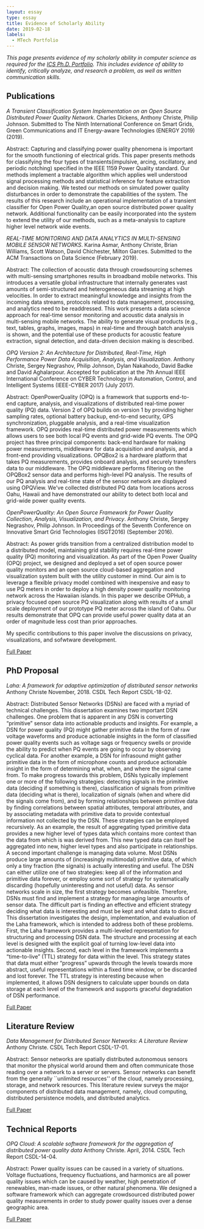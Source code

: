 ```yaml
---
layout: essay  
type: essay  
title: Evidence of Scholarly Ability  
date: 2019-02-18
labels:
  - MTech Portfolio
---
```


*This page presents evidence of my scholarly ability in computer science as required for the [ICS Ph.D. Portfolio](http://www.ics.hawaii.edu/academics/graduate-degree-programs/ph-d-in-ics/#phd-portfolio). This includes evidence of ability to identify, critically analyze, and research a problem, as well as written communication skills.*

## Publications

*A Transient Classification System Implementation on an Open Source Distributed Power Quality Network*. Charles Dickens, Anthony Christe, Philip Johnson.
Submitted to The Ninth International Conference on Smart Grids, Green Communications and IT Energy-aware Technologies (ENERGY 2019) (2019).

Abstract: Capturing  and  classifying  power  quality  phenomena is  important  for  the  smooth  functioning  of  electrical  grids.  This paper presents methods for classifying the four types of transients(impulsive, arcing, oscillatory, and periodic notching) specified in the IEEE 1159 Power Quality standard. Our methods implement a tractable algorithm which applies   well understood signal processing methods and statistical inference for feature extraction and decision making. We tested our methods on simulated power quality  disturbances  in  order  to  demonstrate  the  capabilities  of the  system.  The  results  of  this  research  include  an  operational implementation of a transient classifier for Open Power Quality,an  open  source  distributed  power  quality  network.  Additional functionality can be easily incorporated into the system to extend the  utility  of  our  methods,  such  as  a  meta-analysis  to  capture higher  level  network  wide  events.

*REAL-TIME MONITORING AND DATA ANALYTICS IN MULTI-SENSING MOBILE SENSOR NETWORKS*. Karina Asmar, Anthony Christe, Brian Williams, Scott Watson, David Chichester, Milton Garces.
Submitted to the ACM Transactions on Data Science (February 2019).

Abstract: The collection of acoustic data through crowdsourcing schemes with multi-sensing smartphones results in
          broadband mobile networks. This introduces a versatile global infrastructure that internally generates vast
          amounts of semi-structured and heterogeneous data streaming at high velocities. In order to extract
          meaningful knowledge and insights from the incoming data streams, protocols related to data
          management, processing, and analytics need to be readdressed. This work presents a data science
          approach for real-time sensor monitoring and acoustic data analysis in multi-sensing mobile networks.
          The ability to generate visual products (e.g., text, tables, graphs, images, maps) in real-time and through
          batch analysis is shown, and the potential use of these products for acoustic feature extraction, signal
          detection, and data-driven decision making is described.

*OPQ Version 2: An Architecture for Distributed, Real-Time, High Performance Power Data Acquisition, Analysis, and Visualization*. Anthony Christe, Sergey Negrashov, Philip Johnson, Dylan Nakahodo, David Badke and David Aghalarpour.
Accepted for publication at the 7th Annual IEEE International Conference on CYBER Technology in Automation, Control, and Intelligent Systems (IEEE-CYBER 2017) (July 2017).

Abstract: OpenPowerQuality (OPQ) is a framework that supports end-to-end capture, analysis, and visualizations of distributed real-time power quality (PQ) data. Version 2 of OPQ builds on version 1 by providing higher sampling rates, optional battery backup, end-to-end security, GPS synchronization, pluggable analysis, and a real-time visualization framework. OPQ provides real-time distributed power measurements which allows users to see both local PQ events and grid-wide PQ events. The OPQ project has three principal components: back-end hardware for making power measurements, middleware for data acquisition and analysis, and a front-end providing visualizations. OPQBox2 is a hardware platform that takes PQ measurements, provides onboard analysis, and securely transfers data to our middleware. The OPQ middleware performs filtering on the OPQBox2 sensor data and performs high-level PQ analysis. The results of our PQ analysis and real-time state of the sensor network are displayed using OPQView. We've collected distributed PQ data from locations across Oahu, Hawaii and have demonstrated our ability to detect both local and grid-wide power quality events.

*OpenPowerQuality: An Open Source Framework for Power Quality Collection, Analysis, Visualization, and Privacy*.
Anthony Christe, Sergey Negrashov, Philip Johnson. 
In Proceedings of the Seventh Conference on Innovative Smart Grid Technologies (ISGT2016) (September 2016).

Abstract: As power grids transition from a centralized distribution model to a distributed model, maintaining grid stability 
requires real-time power quality (PQ) monitoring and visualization. As part of the Open Power Quality (OPQ) project, we 
designed and deployed a set of open source power quality monitors and an open source cloud-based aggregation and 
visualization system built with the utility customer in mind. Our aim is to leverage a flexible privacy model combined 
with inexpensive and easy to use PQ meters in order to deploy a high density power quality monitoring network across the
Hawaiian islands. In this paper we describe OPHub, a privacy focused open source PQ visualization along with results of 
a small scale deployment of our prototype PQ meter across the island of Oahu. Our results demonstrate that OPQ can 
provide useful power quality data at an order of magnitude less cost than prior approaches.

My specific contributions to this paper involve the discussions on privacy, visualizations, and sofwtware development.

[Full Paper](http://csdl.ics.hawaii.edu/techreports/2016/16-02/16-02.pdf)

## PhD Proposal

*Laha: A framework for adaptive optimization of distributed sensor networks*
Anthony Christe
November, 2018. CSDL Tech Report CSDL-18-02.

Abstract: Distributed Sensor Networks (DSNs) are faced with a myriad of technical challenges. This dissertation examines two important DSN challenges. One problem that is apparent in any DSN is converting “primitive” sensor data into actionable products and insights. For example, a DSN for power quality (PQ) might gather primitive data in the form of raw voltage waveforms and produce actionable insights in the form of classified power quality events such as voltage sags or frequency swells or provide the ability to predict when PQ events are going to occur by observing cyclical data. For another example, a DSN for infrasound might gather primitive data in the form of microphone counts and produce actionable insight in the form of determining what, when, and where the signal came from. To make progress towards this problem, DSNs typically implement one or more of the following strategies: detecting signals in the primitive data (deciding if something is there), classification of signals from primitive data (deciding what is there), localization of signals (when and where did the signals come from), and by forming relationships between primitive data by finding correlations between spatial attributes, temporal attributes, and by associating metadata with primitive data to provide contextual information not collected by the DSN. These strategies can be employed recursively. As an example, the result of aggregating typed primitive data provides a new higher level of types data which contains more context than the data from which is was derived from. This new typed data can itself be aggregated into new, higher level types and also participate in relationships. A second important challenge is managing data volume. Most DSNs produce large amounts of (increasingly multimodal) primitive data, of which only a tiny fraction (the signals) is actually interesting and useful. The DSN can either utilize one of two strategies: keep all of the information and primitive data forever, or employ some sort of strategy for systematically discarding (hopefully uninteresting and not useful) data. As sensor networks scale in size, the first strategy becomes unfeasible. Therefore, DSNs must find and implement a strategy for managing large amounts of sensor data. The difficult part is finding an effective and efficient strategy deciding what data is interesting and must be kept and what data to discard. This dissertation investigates the design, implementation, and evaluation of the Laha framework, which is intended to address both of these problems. First, the Laha framework provides a multi-leveled representation for structuring and processing DSN data. The structure and processing at each level is designed with the explicit goal of turning low-level data into actionable insights. Second, each level in the framework implements a “time-to-live” (TTL) strategy for data within the level. This strategy states that data must either “progress” upwards through the levels towards more abstract, useful representations within a fixed time window, or be discarded and lost forever. The TTL strategy is interesting because when implemented, it allows DSN designers to calculate upper bounds on data storage at each level of the framework and supports graceful degradation of DSN performance.

[Full Paper](http://csdl.ics.hawaii.edu/techreports/2018/18-02/18-02.pdf)

## Literature Review

*Data Management for Distributed Sensor Networks: A Literature Review*
Anthony Christe. CSDL Tech Report CSDL-17-01.

Abstract: Sensor networks are spatially distributed autonomous sensors that monitor the physical world around them and often communicate those reading over a network to a server or servers. Sensor networks can benefit from the generally ``unlimited resources'' of the cloud, namely processing, storage, and network resources. This literature review surveys the major components of distributed data management, namely, cloud computing, distributed persistence models, and distributed analytics.

[Full Paper](http://csdl.ics.hawaii.edu/techreports/2017/17-01/17-01.pdf)

## Technical Reports

*OPQ Cloud: A scalable software framework for the aggregation of distributed power quality data*
Anthony Christe.
April, 2014. CSDL Tech Report CSDL-14-04.

Abstract: Power quality issues can be caused in a variety of situations. Voltage fluctuations, frequency fluctuations, and 
harmonics are all power quality issues which can be caused by weather, high penetration of renewables, man-made issues, 
or other natural phenomena. We designed a software framework which can aggregate crowdsourced distributed power quality 
measurements in order to study power quality issues over a dense geographic area.

[Full Paper](https://github.com/csdl/techreports/raw/master/techreports/2014/14-04/14-04.pdf)
